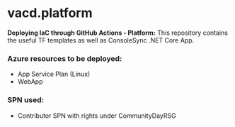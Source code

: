 # vacd.platform
**Deploying IaC through GitHub Actions - Platform:** This repository contains the useful TF templates as well as ConsoleSync .NET Core App.

### Azure resources to be deployed:
- App Service Plan (Linux)
- WebApp

### SPN used:
- Contributor SPN with rights under CommunityDayRSG
